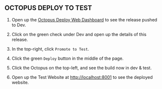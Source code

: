 ## OCTOPUS DEPLOY TO TEST


1. Open up the [Octopus Deploy Web Dashboard](http://localhost:8090) to see the release pushed to Dev.

2. Click on the green check under Dev and open up the details of this release.

3. In the top-right, click `Promote to Test`.

4. Click the green `Deploy` button in the middle of the page.

5. Click the Octopus on the top-left, and see the build now in dev & test.

6. Open up the Test Website at [http://localhost:8001](http://localhost:8001) to see the deployed website.
